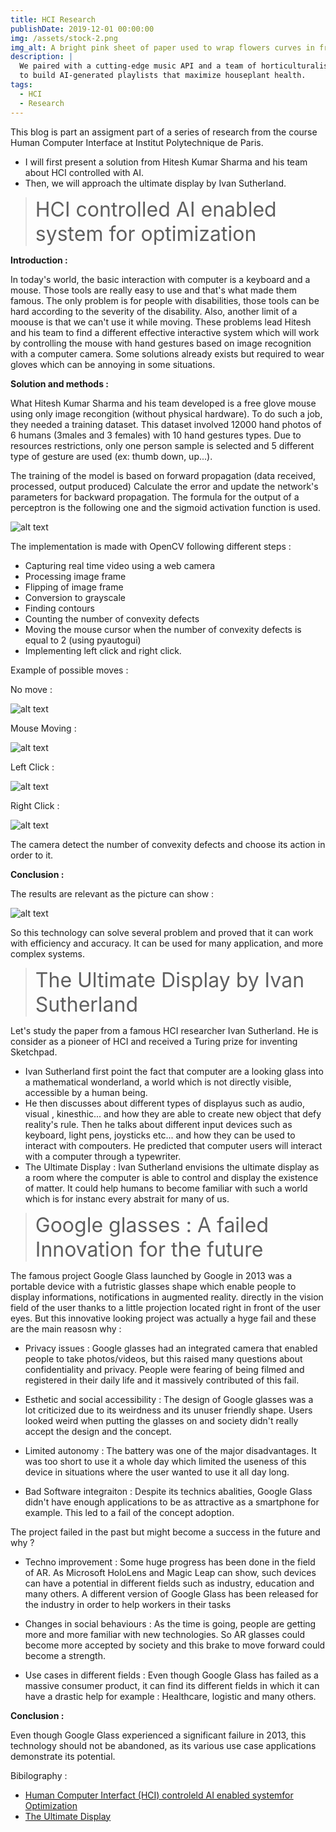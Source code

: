 ```yaml
---
title: HCI Research
publishDate: 2019-12-01 00:00:00
img: /assets/stock-2.png
img_alt: A bright pink sheet of paper used to wrap flowers curves in front of rich blue background
description: |
  We paired with a cutting-edge music API and a team of horticulturalists
  to build AI-generated playlists that maximize houseplant health.
tags:
  - HCI
  - Research
---
```


This blog is part an assigment part of a series of research from the course Human Computer Interface at Institut Polytechnique de Paris.

* I will first present a solution from Hitesh Kumar Sharma and his team about HCI controlled with AI.
* Then, we will approach the ultimate display by Ivan Sutherland.
<blockquote>
  <span style="font-size: 32px;">HCI controlled AI enabled system for optimization </span>
</blockquote>

**Introduction :** 

In today's world, the basic interaction with computer is a keyboard and a mouse. Those tools are really easy to use and that's what made them famous. The only problem is for people with disabilities, those tools can be hard according to the severity of the disability. Also, another limit of a moouse is that we can't use it while moving. These problems lead Hitesh and his team to find a different effective interactive system which will work by controlling the mouse with hand gestures based on image recognition with a computer camera. Some solutions already exists but required to wear gloves which can be annoying in some situations.

**Solution and methods :**

What Hitesh Kumar Sharma and his team developed is a free glove mouse using only image recongition (without physical hardware).
To do such a job, they needed a training dataset. This dataset involved 12000 hand photos of 6 humans (3males and 3 females) with 10 hand gestures types. Due to resources restrictions, only one person sample is selected and 5 different type of gesture are used (ex: thumb down, up...).

The training of the model is based on forward propagation (data received, processed, output produced)
Calculate the error and update the network's parameters for backward propagation.
The formula for the output of a perceptron is the following one and the sigmoid activation function is used.

![alt text](image-1.png)

The implementation is made with OpenCV following different steps : 

* Capturing real time video using a web camera
* Processing image frame
* Flipping of image frame 
* Conversion to grayscale
* Finding contours 
* Counting the number of convexity defects
* Moving the mouse cursor when the number of convexity defects is equal to 2 (using pyautogui)
* Implementing left click and right click.

Example of possible moves : 

No move : 

![alt text](image.png)


Mouse Moving : 

![alt text](image-2.png)

Left Click : 

![alt text](image-3.png)

Right Click : 

![alt text](image-4.png)


The camera detect the number of convexity defects and choose its action in order to it.


**Conclusion :**

The results are relevant as the picture can show : 

![alt text](image-5.png)

So this technology can solve several problem and proved that it can work with efficiency and accuracy. It can be used for many application, and more complex systems.


<blockquote>
  <span style="font-size: 32px;">The Ultimate Display by Ivan Sutherland</span>
</blockquote>

Let's study the paper from a famous HCI researcher Ivan Sutherland. He is consider as a pioneer of HCI and received a Turing prize for inventing Sketchpad.

* Ivan Sutherland first point the fact that computer are a looking glass into a mathematical wonderland, a world which is not directly visible, accessible by a human being.
* He then discusses about different types of displayus such as audio, visual , kinesthic... and how they are able to create new object that defy reality's rule. Then he talks about different input devices such as keyboard, light pens, joysticks etc... and how they can be used to interact with compouters. He predicted that computer users will interact with a computer through a typewriter.
* The Ultimate Display : Ivan Sutherland envisions the ultimate display as a room where the computer is able to control and display the existence of matter. It could help humans to become familiar with such a world which is for instanc every abstrait for many of us.


<blockquote>
  <span style="font-size: 32px;">Google glasses : A failed Innovation for the future</span>
</blockquote>

The famous project Google Glass launched by Google in 2013 was a portable device with a futristic glasses shape which enable people
to display informations, notifications in augmented reality. directly in the vision field of the user thanks to a little projection located right in front of the user eyes. But this innovative looking project was actually a hyge fail and these are the main reasosn why : 

* Privacy issues : Google glasses had an integrated camera that enabled people to take photos/videos, but this raised many questions about confidentiality and privacy. People were fearing of being filmed and registered in their daily life and it massively contributed of this fail.

* Esthetic and social accessibility : The design of Google glasses was a lot criticized due to its weirdness and its unuser friendly shape. Users looked weird when putting the glasses on and society didn't really accept the design and the concept.

* Limited autonomy : The battery was one of the major disadvantages. It was too short to use it a whole day which limited the useness of this device in situations where the user wanted to use it all day long.

* Bad Software integraiton : Despite its technics abalities, Google Glass didn't have enough applications to be as attractive as a smartphone for example. This led to a fail of the concept adoption.

The project failed in the past but might become a success in the future and why ? 

* Techno improvement : Some huge progress has been done in the field of AR. As Microsoft HoloLens and Magic Leap can show, such devices can have a potential in different fields such as industry, education and many others. A different version of Google Glass has been released for the industry in order to help workers in their tasks

* Changes in social behaviours : As the time is going, people are getting more and more familiar with new technologies. So AR glasses could become more accepted by society and this brake to move forward could become a strength.

* Use cases in different fields : Even though Google Glass has failed as a massive consumer product, it can find its different fields in which it can have a drastic help for example : Healthcare, logistic and many others.


**Conclusion :**

Even though Google Glass experienced a significant failure in 2013, this technology should not be abandoned, as its various use case applications demonstrate its potential.

Bibilography : 

* [Human Computer Interfact (HCI) controleld AI enabled systemfor Optimization](https://e-tarjome.com/storage/panel/fileuploads/2023-06-15/1686814500_e-tarjome-e17469.pdfhttps://e-tarjome.com/storage/panel/fileuploads/2023-06-15/1686814500_e-tarjome-e17469.pdf)
* [The Ultimate Display](https://worrydream.com/refs/Sutherland_1965_-_The_Ultimate_Display.pdf)

